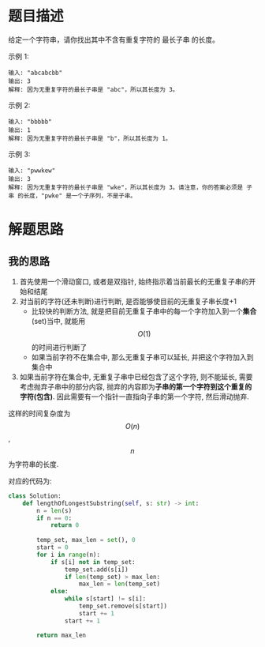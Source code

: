 # 题目描述

给定一个字符串，请你找出其中不含有重复字符的 最长子串 的长度。

示例 1:

```
输入: "abcabcbb"
输出: 3 
解释: 因为无重复字符的最长子串是 "abc"，所以其长度为 3。
```

示例 2:

```
输入: "bbbbb"
输出: 1
解释: 因为无重复字符的最长子串是 "b"，所以其长度为 1。
```

示例 3:

```
输入: "pwwkew"
输出: 3
解释: 因为无重复字符的最长子串是 "wke"，所以其长度为 3。请注意，你的答案必须是 子串 的长度，"pwke" 是一个子序列，不是子串。
```

# 解题思路

## 我的思路

1. 首先使用一个滑动窗口, 或者是双指针, 始终指示着当前最长的无重复子串的开始和结尾
2. 对当前的字符(还未判断)进行判断, 是否能够使目前的无重复子串长度+1
    - 比较快的判断方法, 就是把目前无重复子串中的每一个字符加入到一个**集合**(set)当中, 就能用$$O(1)$$的时间进行判断了
    - 如果当前字符不在集合中, 那么无重复子串可以延长, 并把这个字符加入到集合中
3. 如果当前字符在集合中, 无重复子串中已经包含了这个字符, 则不能延长, 需要考虑抛弃子串中的部分内容, 抛弃的内容即为**子串的第一个字符到这个重复的字符(包含)**. 因此需要有一个指针一直指向子串的第一个字符, 然后滑动抛弃.

这样的时间复杂度为$$O(n)$$, $$n$$为字符串的长度.

对应的代码为:

```python
class Solution:
    def lengthOfLongestSubstring(self, s: str) -> int:
        n = len(s)
        if n == 0:
            return 0
        
        temp_set, max_len = set(), 0
        start = 0
        for i in range(n):
            if s[i] not in temp_set:
                temp_set.add(s[i])
                if len(temp_set) > max_len:
                    max_len = len(temp_set)
            else:
                while s[start] != s[i]:
                    temp_set.remove(s[start])
                    start += 1
                start += 1

        return max_len
```
